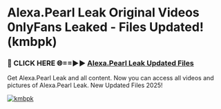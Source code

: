 # Alexa.Pearl Leak Original Videos 0nlyFans Leaked - Files Updated! (kmbpk)

<h3>🔴 CLICK HERE 🌐==►► <a href="https://tinyurl.com/ehrbuxhb" rel="nofollow">Alexa.Pearl Leak Updated Files</a></h3>

Get Alexa.Pearl Leak and all content. Now you can access all videos and pictures of Alexa.Pearl Leak. New Updated Files 2025!

[![kmbpk](https://i.imgur.com/lVYEuWS.gif)](https://tinyurl.com/ehrbuxhb)
